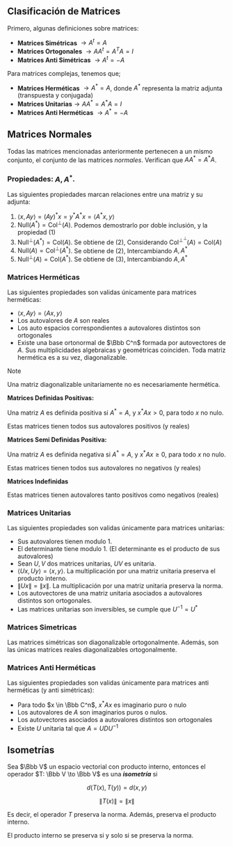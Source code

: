 ## Clasificación de Matrices

Primero, algunas definiciones sobre matrices:

- **Matrices Simétricas** $\to A^t = A$
- **Matrices Ortogonales** $\to A A^t = A^T A = I$
- **Matrices Anti Simétricas** $\to A^t = -A$

Para matrices complejas, tenemos que;

- **Matrices Herméticas** $\to A^* = A$, donde $A^*$ representa la matriz adjunta (transpuesta y conjugada)
- **Matrices Unitarias**$\to A A^* = A^* A = I$
- **Matrices Anti Herméticas** $\to A^* = -A$

## Matrices Normales

Todas las matrices mencionadas anteriormente pertenecen a un mismo conjunto, el conjunto de las matrices *normales*. Verifican que $A A^* = A^* A$.

### Propiedades: $A, A^*$.

Las siguientes propiedades marcan relaciones entre una matriz y su adjunta:

1. $\langle x, Ay \rangle =(Ay)^*x = y^*A^*x = \langle A^*x, y\rangle$
2. $\text{Null}(A^*) = \text{Col}^\perp(A)$. Podemos demostrarlo por doble inclusión, y la propiedad $(1)$
3. $\text{Null}^\perp(A^*) = \text{Col}(A)$. Se obtiene de $(2)$, Considerando $\text{Col}^{\perp^\perp}(A) = \text{Col}(A)$
4. $\text{Null}(A) = \text{Col}^\perp(A^*)$. Se obtiene de $(2)$, Intercambiando $A, A^*$
5. $\text{Null}^\perp(A) = \text{Col}(A^*)$. Se obtiene de $(3)$, Intercambiando $A, A^*$

### Matrices Herméticas

Las siguientes propiedades son validas únicamente para matrices herméticas:

- $\langle x, Ay \rangle =\langle Ax, y\rangle$
- Los autovalores de $A$ son reales
- Los auto espacios correspondientes a autovalores distintos son ortogonales
- Existe una base ortonormal de $\Bbb C^n$ formada por autovectores de $A$. Sus multiplicidades algebraicas y geométricas coinciden. Toda matriz hermética es a su vez, diagonalizable.

> [!note]
> Una matriz diagonalizable unitariamente no es necesariamente hermética.

**Matrices Definidas Positivas:**

Una matriz $A$ es definida positiva si $A^* = A$, y $x^* Ax > 0$, para todo $x$ no nulo.

Estas matrices tienen todos sus autovalores positivos (y reales)

**Matrices Semi Definidas Positiva:**

Una matriz $A$ es definida negativa si $A^* = A$, y $x^* Ax \geq 0$, para todo $x$ no nulo.

Estas matrices tienen todos sus autovalores no negativos (y reales)

**Matrices Indefinidas**

Estas matrices tienen autovalores tanto positivos como negativos (reales)

### Matrices Unitarias

Las siguientes propiedades son validas únicamente para matrices unitarias:

- Sus autovalores tienen modulo $1$.
- El determinante tiene modulo $1$. (El determinante es el producto de sus autovalores)
- Sean $U,V$ dos matrices unitarias, $UV$ es unitaria.
- $\langle Ux, Uy \rangle = \langle x, y\rangle$. La multiplicación por una matriz unitaria preserva el producto interno.
- $\|Ux\| = \|x\|$. La multiplicación por una matriz unitaria preserva la norma.
- Los autovectores de una matriz unitaria asociados a autovalores distintos son ortogonales.
- Las matrices unitarias son inversibles, se cumple que $U^{-1} = U^*$

### Matrices Simetricas

Las matrices simétricas son diagonalizable ortogonalmente. Además, son las únicas matrices reales diagonalizables ortogonalmente.

### Matrices Anti Herméticas

Las siguientes propiedades son validas únicamente para matrices anti herméticas (y anti simétricas):

- Para todo $x \in \Bbb C^n$, $x^* A x$ es imaginario puro o nulo
- Los autovalores de $A$ son imaginarios puros o nulos.
- Los autovectores asociados a autovalores distintos son ortogonales
- Existe $U$ unitaria tal que $A = U DU^{-1}$

## Isometrías

Sea $\Bbb V$ un espacio vectorial con producto interno, entonces el operador $T: \Bbb V \to \Bbb V$ es una ***isometría*** si

$$
d(T(x), T(y)) = d(x,y)
$$

$$
\|T(x)\| = \|x\|
$$

Es decir, el operador $T$ preserva la norma. Además, preserva el producto interno.

El producto interno se preserva si y solo si se preserva la norma.
